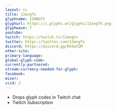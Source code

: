 ```yaml
---
layout: cc
title: 13angTv
glyphname: 13ANGTV
glyphurl: https://i.glyphs.wf/glyphs/13angTV.png
glyphwave: 7
youtube: 
twitch: https://twitch.tv/13angtv
twitter: https://twitter.com/13angTv
discord: https://discord.gg/Kh3wfZM
other-site: 
primary-language: 
global-glyph-code: 
currently-partnered: 
stream-currency-needed-for-glyph: 
facebook: 
mixer: 
ccid: 2
---
```

* Drops glyph codes in Twitch chat
* Twitch Subscription
